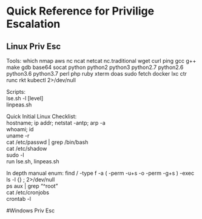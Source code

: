 # Quick Reference for Privilige Escalation   
## Linux Priv Esc   
Tools: 
which nmap aws nc ncat netcat nc.traditional wget curl ping gcc g++ make gdb base64 socat python python2 python3 python2.7 python2.6 python3.6 python3.7 perl php ruby xterm doas sudo fetch docker lxc ctr runc rkt kubectl 2>/dev/null   

Scripts:   
lse.sh -l [level]      
linpeas.sh 

Quick Initial Linux Checklist:   
hostname; ip addr; netstat -antp; arp -a   
whoami; id   
uname -r   
cat /etc/passwd | grep /bin/bash   
cat /etc/shadow   
sudo -l   
run lse.sh, linpeas.sh   

In depth manual enum:
find / -type f -a \( -perm -u+s -o -perm -g+s \) -exec ls -l {} \;  2>/dev/null               
ps aux | grep “^root”                   
cat /etc/cronjobs   
crontab -l   





#Windows Priv Esc


